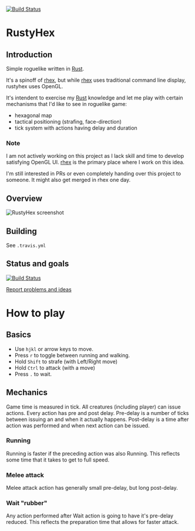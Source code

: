 [![Build Status](https://travis-ci.org/dpc/rustyhex.svg?branch=master)](https://travis-ci.org/dpc/rustyhex)

# RustyHex

## Introduction
Simple roguelike written in [Rust][rust-home].

It's a spinoff of [rhex][rhex], but while [rhex][rhex] uses traditional command
line display, rustyhex uses OpenGL.

It's intendent to exercise my [Rust][rust-home] knowledge and let me play with
certain mechanisms that I'd like to see in roguelike game:

* hexagonal map
* tactical positioning (strafing, face-direction)
* tick system with actions having delay and duration

[rust-home]: http://rust-lang.org
[rhex]: https://github.com/dpc/rhex

### Note

I am not actively working on this project as I lack skill and time to
develop satisfying OpenGL UI. [rhex][rhex] is the primary place where
I work on this idea.

I'm still interested in PRs or even completely handing over this project
to someone. It might also get merged in rhex one day.

## Overview

![RustyHex screenshot][ss]

[ss]: http://i.imgur.com/BUMttnd.png

## Building

See `.travis.yml`

## Status and goals

[![Build Status](https://travis-ci.org/dpc/rustyhex.svg?branch=master)](https://travis-ci.org/dpc/rustyhex)

[Report problems and ideas][issues]

[issues]: https://github.com/dpc/rustyhex/issues

# How to play

## Basics

* Use `hjkl` or arrow keys to move.
* Press `r` to toggle between running and walking.
* Hold `Shift` to strafe (with Left/Right move)
* Hold `Ctrl` to attack (with a move)
* Press `.` to wait.

## Mechanics

Game time is measured in tick. All creatures (including player) can issue
actions. Every action has pre and post delay. Pre-delay is a number of ticks
between issuing an and when it actually happens. Post-delay is a time after
action was performed and when next action can be issued.

### Running

Running is faster if the preceding action was also Running. This reflects some time
that it takes to get to full speed.

### Melee attack

Melee attack action has generally small pre-delay, but long post-delay.

### Wait "rubber"

Any action performed after Wait action is going to have it's pre-delay reduced.
This reflects the preparation time that allows for faster attack.
